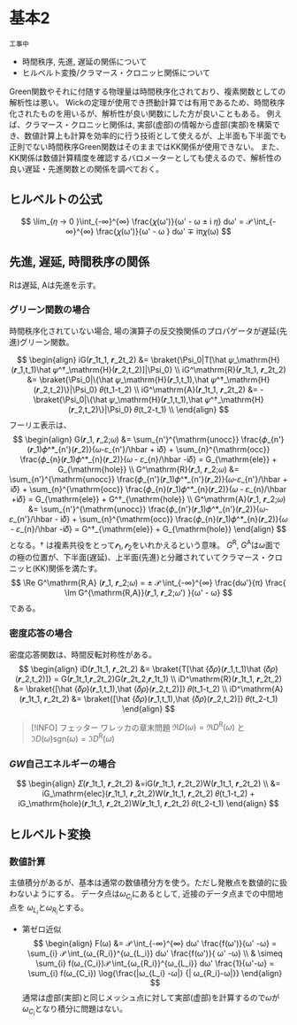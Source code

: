 # 基本2

`工事中`

- 時間秩序, 先進, 遅延の関係について
- ヒルベルト変換/クラマース・クロニッヒ関係について


Green関数やそれに付随する物理量は時間秩序化されており、複素関数としての解析性は悪い。
Wickの定理が使用でき摂動計算では有用であるため、時間秩序化されたものを用いるが、解析性が良い関数にした方が良いこともある。
例えば、クラマース・クロニッヒ関係は, 実部(虚部)の情報から虚部(実部)を構築でき、数値計算上も計算を効率的に行う技術として使えるが、上半面も下半面でも正則でない時間秩序Green関数はそのままではKK関係が使用できない。
また、KK関係は数値計算精度を確認するバロメーターとしても使えるので、解析性の良い遅延・先進関数との関係を調べておく。

## ヒルベルトの公式
$$
\lim_{𝜂 → 0 }\int_{-∞}^{∞} \frac{𝜒(ω')}{ω' - ω ± i 𝜂} dω' = 𝒫 \int_{-∞}^{∞} \frac{𝜒(ω')}{ω' - ω } dω' ∓ iπ𝜒(ω)
$$

## 先進, 遅延, 時間秩序の関係
$\mathrm{R}$は遅延, $\mathrm{A}$は先進を示す。

### グリーン関数の場合
時間秩序化されていない場合, 場の演算子の反交換関係のプロパゲータが遅延(先進)グリーン関数。

$$ \begin{align}
iG(𝒓_1t_1, 𝒓_2t_2) &= \braket{\Psi_0|T[\hat 𝜓_\mathrm{H}(𝒓_1,t_1)\hat 𝜓^†_\mathrm{H}(𝒓_2,t_2)]|\Psi_0}  \\
iG^\mathrm{R}(𝒓_1t_1, 𝒓_2t_2) &=  \braket{\Psi_0|\{\hat 𝜓_\mathrm{H}(𝒓_1,t_1),\hat 𝜓^†_\mathrm{H}(𝒓_2,t_2)\}|\Psi_0} 𝜃(t_1-t_2) \\
iG^\mathrm{A}(𝒓_1t_1, 𝒓_2t_2) &= -\braket{\Psi_0|\{\hat 𝜓_\mathrm{H}(𝒓_1,t_1),\hat 𝜓^†_\mathrm{H}(𝒓_2,t_2)\}|\Psi_0} 𝜃(t_2-t_1) \\
\end{align} $$
フーリエ表示は、
$$ \begin{align}
G(𝒓_1, 𝒓_2;𝜔)  &=  \sum_{n'}^{\mathrm{unocc}} \frac{𝜙_{n'}(𝒓_1)𝜙^*_{n'}(𝒓_2)}{𝜔-𝜀_{n'}/\hbar + i𝛿} +
    \sum_{n}^{\mathrm{occ}} \frac{𝜙_{n}(𝒓_1)𝜙^*_{n}(𝒓_2)}{𝜔 - 𝜀_{n}/\hbar -i𝛿} = G_{\mathrm{ele}} + G_{\mathrm{hole}} \\
G^\mathrm{R}(𝒓_1, 𝒓_2;𝜔)  &=  \sum_{n'}^{\mathrm{unocc}} \frac{𝜙_{n'}(𝒓_1)𝜙^*_{n'}(𝒓_2)}{𝜔-𝜀_{n'}/\hbar + i𝛿} +
    \sum_{n}^{\mathrm{occ}} \frac{𝜙_{n}(𝒓_1)𝜙^*_{n}(𝒓_2)}{𝜔 - 𝜀_{n}/\hbar +i𝛿} = G_{\mathrm{ele}} + G^†_{\mathrm{hole}} \\
G^\mathrm{A}(𝒓_1, 𝒓_2;𝜔)  &=  \sum_{n'}^{\mathrm{unocc}} \frac{𝜙_{n'}(𝒓_1)𝜙^*_{n'}(𝒓_2)}{𝜔-𝜀_{n'}/\hbar - i𝛿} +
    \sum_{n}^{\mathrm{occ}} \frac{𝜙_{n}(𝒓_1)𝜙^*_{n}(𝒓_2)}{𝜔 - 𝜀_{n}/\hbar -i𝛿} = G^†_{\mathrm{ele}} + G_{\mathrm{hole}}
\end{align} $$
となる。$†$ は複素共役をとって$𝒓_1, 𝒓_2$をいれかえるという意味。
$G^\mathrm{R}$, $G^\mathrm{A}$は$ω$面での極の位置が、下半面(遅延)、上半面(先進)と分離されていてクラマース・クロニッヒ(KK)関係を満たす。
$$
\Re G^\mathrm{R,A} (𝒓_1, 𝒓_2;𝜔) = ± 𝒫 \int_{-∞}^{∞} \frac{dω'}{π} \frac{ \Im G^{\mathrm{R,A}}(𝒓_1, 𝒓_2;𝜔') }{ω' - ω}
$$
である。

### 密度応答の場合
密度応答関数は、時間反転対称性がある。
$$ \begin{align}
iD(𝒓_1t_1, 𝒓_2t_2) &= \braket{T[\hat {𝛿𝜌}(𝒓_1,t_1)\hat {𝛿𝜌}(𝒓_2,t_2)]} = G(𝒓_1t_1,𝒓_2t_2)G(𝒓_2t_2,𝒓_1t_1) \\
iD^\mathrm{R}(𝒓_1t_1, 𝒓_2t_2) &= \braket{[\hat {𝛿𝜌}(𝒓_1,t_1),\hat {𝛿𝜌}(𝒓_2,t_2)]} 𝜃(t_1-t_2) \\
iD^\mathrm{A}(𝒓_1t_1, 𝒓_2t_2) &= \braket{[\hat {𝛿𝜌}(𝒓_1,t_1),\hat {𝛿𝜌}(𝒓_2,t_2)]} 𝜃(t_2-t_1)
\end{align} $$
> [!INFO]
> フェッター ワレッカの章末問題
>  $\Re D(ω) = \Re D^\mathrm{R}(ω)$ と $\Im D(ω) \mathrm{sgn}(ω) = \Im D^\mathrm{R}(ω)$


### $GW$自己エネルギーの場合
$$ \begin{align}
𝛴(𝒓_1t_1, 𝒓_2t_2) &=iG(𝒓_1t_1, 𝒓_2t_2)W(𝒓_1t_1, 𝒓_2t_2) \\
                  &= iG_\mathrm{elec}(𝒓_1t_1, 𝒓_2t_2)W(𝒓_1t_1, 𝒓_2t_2) 𝜃(t_1-t_2)
                   + iG_\mathrm{hole}(𝒓_1t_1, 𝒓_2t_2)W(𝒓_1t_1, 𝒓_2t_2) 𝜃(t_2-t_1)
\end{align} $$

## ヒルベルト変換

### 数値計算
主値積分があるが、基本は通常の数値積分方を使う。ただし発散点を数値的に扱わないようにする。
データ点は$ω_{C_i}$にあるとして, 近接のデータ点までの中間地点を $ω_{L_i}$と$ω_{R_i}$とする。
- 第ゼロ近似
$$ \begin{align}
F(ω) &= 𝒫 \int_{-∞}^{∞} dω' \frac{f(ω')}{ω' -ω} = \sum_{i} 𝒫 \int_{ω_{R_i}}^{ω_{L_i}} dω' \frac{f(ω')}{ ω' -ω} \\
& \simeq \sum_{i} f(ω_{C_i})𝒫 \int_{ω_{R_i}}^{ω_{L_i}} dω' \frac{1}{ω'-ω}
= \sum_{i} f(ω_{C_i}) \log{\frac{|ω_{L_i} -ω|} {| ω_{R_i}-ω|}}
\end{align} $$
 通常は虚部(実部)と同じメッシュ点に対して実部(虚部)を計算するので$ω$が$ω_{C_i}$となり積分に問題はない。
